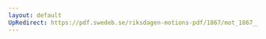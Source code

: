 ```yaml
---
layout: default
UpRedirect: https://pdf.swedeb.se/riksdagen-motions-pdf/1867/mot_1867__ak__00114/mot_1867__ak__00114_003.pdf
---
```

